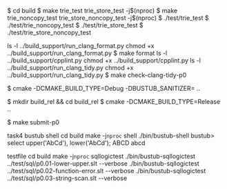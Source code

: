 $ cd build
$ make trie_test trie_store_test -j$(nproc)
$ make trie_noncopy_test trie_store_noncopy_test -j$(nproc)
$ ./test/trie_test
$ ./test/trie_noncopy_test
$ ./test/trie_store_test
$ ./test/trie_store_noncopy_test

ls -l ../build_support/run_clang_format.py
chmod +x ../build_support/run_clang_format.py
$ make format
ls -l ../build_support/cpplint.py
chmod +x ../build_support/cpplint.py
ls -l ../build_support/run_clang_tidy.py
chmod +x ../build_support/run_clang_tidy.py
$ make check-clang-tidy-p0

$ cmake -DCMAKE_BUILD_TYPE=Debug -DBUSTUB_SANITIZER= ..

$ mkdir build_rel && cd build_rel
$ cmake -DCMAKE_BUILD_TYPE=Release ..

$ make submit-p0


task4 bustub shell
cd build
make -j`nproc` shell
./bin/bustub-shell
bustub> select upper('AbCd'), lower('AbCd');
ABCD abcd

testfile
cd build
make -j`nproc` sqllogictest
./bin/bustub-sqllogictest ../test/sql/p0.01-lower-upper.slt --verbose
./bin/bustub-sqllogictest ../test/sql/p0.02-function-error.slt --verbose
./bin/bustub-sqllogictest ../test/sql/p0.03-string-scan.slt --verbose